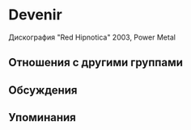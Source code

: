 # Devenir

Дискография
"Red Hipnotica" 2003, Power Metal

## Отношения с другими группами


## Обсуждения


## Упоминания

